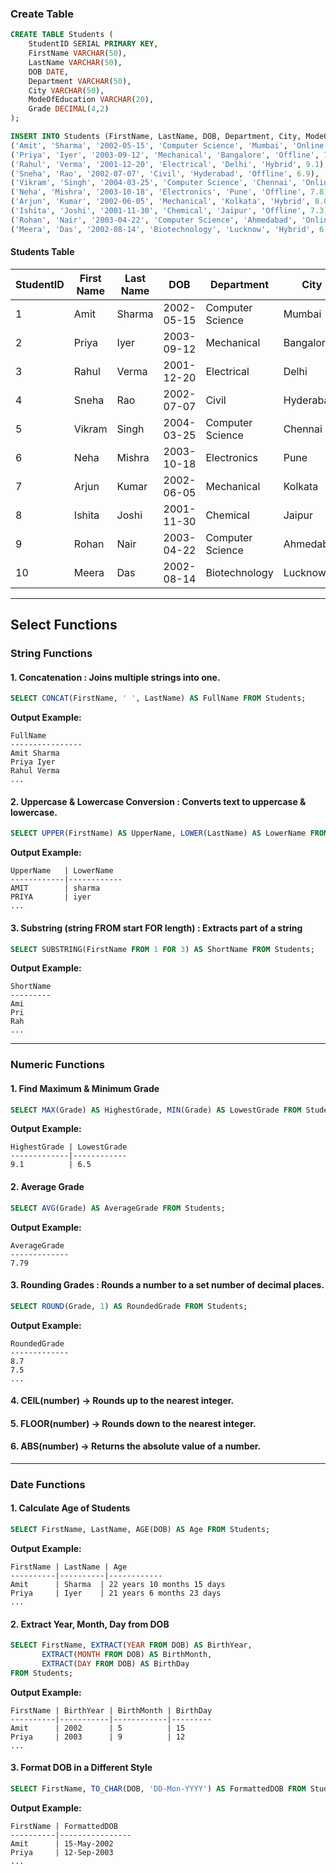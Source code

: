 
### **Create Table**

```sql
CREATE TABLE Students (
    StudentID SERIAL PRIMARY KEY,
    FirstName VARCHAR(50),
    LastName VARCHAR(50),
    DOB DATE,
    Department VARCHAR(50),
    City VARCHAR(50),
    ModeOfEducation VARCHAR(20),
    Grade DECIMAL(4,2)
);

INSERT INTO Students (FirstName, LastName, DOB, Department, City, ModeOfEducation, Grade) VALUES
('Amit', 'Sharma', '2002-05-15', 'Computer Science', 'Mumbai', 'Online', 8.7),
('Priya', 'Iyer', '2003-09-12', 'Mechanical', 'Bangalore', 'Offline', 7.5),
('Rahul', 'Verma', '2001-12-20', 'Electrical', 'Delhi', 'Hybrid', 9.1),
('Sneha', 'Rao', '2002-07-07', 'Civil', 'Hyderabad', 'Offline', 6.9),
('Vikram', 'Singh', '2004-03-25', 'Computer Science', 'Chennai', 'Online', 8.2),
('Neha', 'Mishra', '2003-10-18', 'Electronics', 'Pune', 'Offline', 7.8),
('Arjun', 'Kumar', '2002-06-05', 'Mechanical', 'Kolkata', 'Hybrid', 8.0),
('Ishita', 'Joshi', '2001-11-30', 'Chemical', 'Jaipur', 'Offline', 7.3),
('Rohan', 'Nair', '2003-04-22', 'Computer Science', 'Ahmedabad', 'Online', 8.9),
('Meera', 'Das', '2002-08-14', 'Biotechnology', 'Lucknow', 'Hybrid', 6.5);
```


#### Students Table

| StudentID | First Name | Last Name | DOB        | Department       | City      | Mode of Education | Grade |
| --------- | ---------- | --------- | ---------- | ---------------- | --------- | ----------------- | ----- |
| 1         | Amit       | Sharma    | 2002-05-15 | Computer Science | Mumbai    | Online            | 8.7   |
| 2         | Priya      | Iyer      | 2003-09-12 | Mechanical       | Bangalore | Offline           | 7.5   |
| 3         | Rahul      | Verma     | 2001-12-20 | Electrical       | Delhi     | Hybrid            | 9.1   |
| 4         | Sneha      | Rao       | 2002-07-07 | Civil            | Hyderabad | Offline           | 6.9   |
| 5         | Vikram     | Singh     | 2004-03-25 | Computer Science | Chennai   | Online            | 8.2   |
| 6         | Neha       | Mishra    | 2003-10-18 | Electronics      | Pune      | Offline           | 7.8   |
| 7         | Arjun      | Kumar     | 2002-06-05 | Mechanical       | Kolkata   | Hybrid            | 8.0   |
| 8         | Ishita     | Joshi     | 2001-11-30 | Chemical         | Jaipur    | Offline           | 7.3   |
| 9         | Rohan      | Nair      | 2003-04-22 | Computer Science | Ahmedabad | Online            | 8.9   |
| 10        | Meera      | Das       | 2002-08-14 | Biotechnology    | Lucknow   | Hybrid            | 6.5   |

---

## **Select Functions**

### **String Functions**

#### 1. **Concatenation** : Joins multiple strings into one.

```sql
SELECT CONCAT(FirstName, ' ', LastName) AS FullName FROM Students;
```

**Output Example:**

```
FullName
----------------
Amit Sharma
Priya Iyer
Rahul Verma
...
```

#### 2. **Uppercase & Lowercase Conversion** : Converts text to uppercase & lowercase.

```sql
SELECT UPPER(FirstName) AS UpperName, LOWER(LastName) AS LowerName FROM Students;
```

**Output Example:**

```
UpperName   | LowerName
------------|------------
AMIT        | sharma
PRIYA       | iyer
...
```

#### 3. **Substring (string FROM start FOR length)** : Extracts part of a string

```sql
SELECT SUBSTRING(FirstName FROM 1 FOR 3) AS ShortName FROM Students;
```

**Output Example:**

```
ShortName
---------
Ami
Pri
Rah
...
```

---

### **Numeric Functions**

#### 1. **Find Maximum & Minimum Grade**

```sql
SELECT MAX(Grade) AS HighestGrade, MIN(Grade) AS LowestGrade FROM Students;
```

**Output Example:**

```
HighestGrade | LowestGrade
-------------|------------
9.1          | 6.5
```

#### 2. **Average Grade**

```sql
SELECT AVG(Grade) AS AverageGrade FROM Students;
```

**Output Example:**

```
AverageGrade
-------------
7.79
```

#### 3. **Rounding Grades** : Rounds a number to a set number of decimal places.

```sql
SELECT ROUND(Grade, 1) AS RoundedGrade FROM Students;
```

**Output Example:**

```
RoundedGrade
-------------
8.7
7.5
...
```

#### 4. **CEIL(number)** → Rounds up to the nearest integer.

#### 5. **FLOOR(number)** → Rounds down to the nearest integer.

#### 6. **ABS(number)** → Returns the absolute value of a number.

---

### **Date Functions**

#### 1. **Calculate Age of Students**

```sql
SELECT FirstName, LastName, AGE(DOB) AS Age FROM Students;
```

**Output Example:**

```
FirstName | LastName | Age
----------|----------|------------
Amit      | Sharma  | 22 years 10 months 15 days
Priya     | Iyer    | 21 years 6 months 23 days
...
```

#### 2. **Extract Year, Month, Day from DOB**

```sql
SELECT FirstName, EXTRACT(YEAR FROM DOB) AS BirthYear, 
       EXTRACT(MONTH FROM DOB) AS BirthMonth, 
       EXTRACT(DAY FROM DOB) AS BirthDay 
FROM Students;
```

**Output Example:**

```
FirstName | BirthYear | BirthMonth | BirthDay
----------|-----------|------------|---------
Amit      | 2002      | 5          | 15
Priya     | 2003      | 9          | 12
...
```

#### 3. **Format DOB in a Different Style**

```sql
SELECT FirstName, TO_CHAR(DOB, 'DD-Mon-YYYY') AS FormattedDOB FROM Students;
```

**Output Example:**

```
FirstName | FormattedDOB
----------|----------------
Amit      | 15-May-2002
Priya     | 12-Sep-2003
...
```

